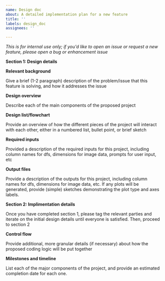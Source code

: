 ```yaml
---
name: Design doc
about: A detailed implementation plan for a new feature
title: ''
labels: design_doc
assignees: ''

---
```


*This is for internal use only; if you'd like to open an issue or request a new feature, please open a bug or enhancement issue*

**Section 1: Design details**

**Relevant background**

Give a brief (1-2 paragraph) description of the problem/issue that this feature is solving, and how it addresses the issue

**Design overview**

Describe each of the main components of the proposed project

**Design list/flowchart**

Provide an overview of how the different pieces of the project will interact with each other, either in a numbered list, bullet point, or brief sketch

**Required inputs**

Provided a description of the required inputs for this project, including column names for dfs, dimensions for image data, prompts for user input, etc

**Output files**

Provide a description of the outputs for this project, including column names for dfs, dimensions for image data, etc. If any plots will be generated, 
provide (simple) sketches demonstrating the plot type and axes labels. 

**Section 2: Implimentation details**

Once you have completed section 1, please tag the relevant parties and iterate on the initial design details until everyone is satisfied. Then, 
proceed to section 2

**Control flow**

Provide additional, more granular details (if necessary) about how the proposed coding logic will be put together

**Milestones and timeline**

List each of the major components of the project, and provide an estimated completion date for each one. 

